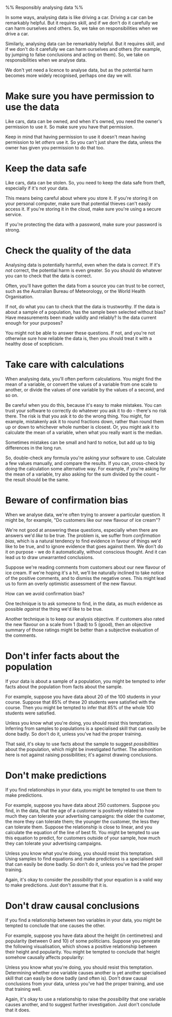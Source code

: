%% Responsibly analysing data %%

In some ways, analysing data is like driving a car. Driving a car can be remarkably helpful. But it requires skill, and if we don't do it carefully we can harm ourselves and others. So, we take on responsibilities when we drive a car.

Similarly, analysing data can be remarkably helpful. But it requires skill, and if we don't do it carefully we can harm ourselves and others (for example, by jumping to false conclusions and acting on them). So, we take on responsibilities when we analyse data.

We don't yet need a licence to analyse data, but as the potential harm becomes more widely recognised, perhaps one day we will.

# Make sure you have permission to use the data

Like cars, data can be owned, and when it's owned, you need the owner's permission to use it. So make sure you have that permission.

Keep in mind that having permission to use it doesn't mean having permission to let *others* use it. So you can't just share the data, unless the owner has given you permission to do that too.

# Keep the data safe

Like cars, data can be stolen. So, you need to keep the data safe from theft, especially if it's not your data.

This means being careful about where you store it. If you're storing it on your personal computer, make sure that potential thieves can't easily access it. If you're storing it in the cloud, make sure you're using a secure service.

If you're protecting the data with a password, make sure your password is strong.

# Check the quality of the data

Analysing data is potentially harmful, even when the data is *correct*. If it's *not* correct, the potential harm is even greater. So you should do whatever you can to check that the data is correct.

Often, you'll have gotten the data from a source you can trust to be correct, such as the Australian Bureau of Meteorology, or the World Health Organisation.

If not, do what you can to check that the data is trustworthy. If the data is about a sample of a population, has the sample been selected without bias? Have measurements been made validly and reliably? Is the data current enough for your purposes?

You might not be able to answer these questions. If not, and you're not otherwise sure how reliable the data is, then you should treat it with a healthy dose of scepticism.

# Take care with calculations

When analysing data, you'll often perform calculations. You might find the mean of a variable, or convert the values of a variable from one scale to another, or divide the values of one variable by the values of a second, and so on.

Be careful when you do this, because it's easy to make mistakes. You can trust your software to correctly do whatever you ask it to do - there's no risk there. The risk is that you ask it to do the wrong thing. You might, for example, mistakenly ask it to round fractions down, rather than round them up or down to whichever whole number is closest. Or, you might ask it to calculate the mean of a variable, when what you really want is the median.

Sometimes mistakes can be small and hard to notice, but add up to big differences in the long run.

So, double-check any formula you're asking your software to use. Calculate a few values manually, and compare the results. If you can, cross-check by doing the calculation some alternative way. For example, if you're asking for the mean of a variable, try also asking for the sum divided by the count - the result should be the same.

# Beware of confirmation bias

When we analyse data, we're often trying to answer a particular question. It might be, for example, "Do customers like our new flavour of ice cream"?

We're not good at answering these questions, especially when there are answers we'd *like* to be true. The problem is, we suffer from *confirmation bias*, which is a natural tendency to find evidence in favour of things we'd like to be true, and to ignore evidence that goes against them. We don't do it on purpose - we do it automatically, without conscious thought. And it can lead us to draw unwarranted conclusions.

Suppose we're reading comments from customers about our new flavour of ice cream. If we're hoping it's a hit, we'll be naturally inclined to take notice of the positive comments, and to dismiss the negative ones. This might lead us to form an overly optimistic assessment of the new flavour.

How can we avoid confirmation bias?

One technique is to ask someone to find, in the data, as much evidence as possible *against* the thing we'd like to be true. 

Another technique is to keep our analysis objective. If customers also rated the new flavour on a scale from 1 (bad) to 5 (good), then an objective summary of those ratings might be better than a subjective evaluation of the comments.

# Don't infer facts about the population

If your data is about a sample of a population, you might be tempted to infer facts about the population from facts about the sample.

For example, suppose you have data about 20 of the 100 students in your course. Suppose that 85% of these 20 students were satisfied with the course. Then you might be tempted to infer that 85% of the whole 100 students were satisfied.

Unless you know what you're doing, you should resist this temptation. Inferring from samples to populations is a specialised skill that can easily be done badly. So don't do it, unless you've had the proper training.

That said, it's okay to use facts about the sample to suggest *possibilities* about the population, which might be investigated further. The admonition here is not against raising possibilities; it's against drawing conclusions.

# Don't make predictions

If you find relationships in your data, you might be tempted to use them to make predictions.

For example, suppose you have data about 250 customers. Suppose you find, in the data, that the age of a customer is positively related to how much they can tolerate your advertising campaigns: the older the customer, the more they can tolerate them; the younger the customer, the less they can tolerate them. Suppose the relationship is close to linear, and you calculate the equation of the line of best fit. You might be tempted to use this equation to predict, for customers outside of your sample, how much they can tolerate your advertising campaigns.

Unless you know what you're doing, you should resist this temptation. Using samples to find equations and make predictions is a specialised skill that can easily be done badly. So don't do it, unless you've had the proper training.

Again, it's okay to consider the *possibility* that your equation is a valid way to make predictions. Just don't assume that it is.

# Don't draw causal conclusions

If you find a relationship between two variables in your data, you might be tempted to conclude that one causes the other.

For example, suppose you have data about the height (in centimetres) and popularity (between 0 and 10) of some politicians. Suppose you generate the following visualisation, which shows a positive relationship between their height and popularity. You might be tempted to conclude that height somehow causally affects popularity:

<div id="corr"></div>
<script>
  Highcharts.chart("corr", {
    chart: {type: "scatter"},
    title: {text: "Height and Popularity of Some Politicians"},
    xAxis: {min: 150, max: 200, title: {enabled: true, text: "Height (cm)"}, gridLineWidth: 1, tickInterval: 5},
    yAxis: {min: 0, max: 10, title: {text: "Popularity"}, tickInterval: 1},
    series: [{
      marker: {radius: 7.5},
      data: [[160,3],[165,5],[166,4],[170,6],[175,7],[180,7],[182,7.5],[185,9],[187,8.5],[190,9]],
    }],
    legend: {enabled: false},
  });
</script>

Unless you know what you're doing, you should resist this temptation. Determining whether one variable causes another is yet another specialised skill that can easily be done badly (and often is). Don't draw causal conclusions from your data, unless you've had the proper training, and use that training well.

Again, it's okay to use a relationship to raise the *possibility* that one variable causes another, and to suggest further investigation. Just don't conclude that it does.